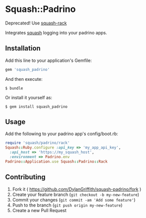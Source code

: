 # Squash::Padrino

Deprecated! Use [squash-rack](https://github.com/DylanGriffith/squash-rack)

Integrates [squash](https://github.com/SquareSquash/web) logging into your
padrino apps.

## Installation

Add this line to your application's Gemfile:

```ruby
gem 'squash_padrino'
```

And then execute:

    $ bundle

Or install it yourself as:

    $ gem install squash_padrino

## Usage

Add the following to your padrino app's config/boot.rb:
```ruby
require 'squash/padrino/rack'
Squash::Ruby.configure :api_key => 'my_app_api_key',
  :api_host => 'https://my_squash_host',
  :environment => Padrino.env
Padrino::Application.use Squash::Padrino::Rack
```

## Contributing

1. Fork it ( https://github.com/DylanGriffith/squash-padrino/fork )
2. Create your feature branch (`git checkout -b my-new-feature`)
3. Commit your changes (`git commit -am 'Add some feature'`)
4. Push to the branch (`git push origin my-new-feature`)
5. Create a new Pull Request
